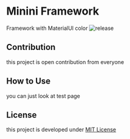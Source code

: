 # Minini Framework

Framework with MaterialUI color  ![release](https://img.shields.io/badge/v-0.2.0-lightgrey.svg)
  
## Contribution
this project is open contribution from everyone  

## How to Use
you can just look at test page
  
## License
this project is developed under [MIT License](https://github.com/dhanyn10/minini/blob/master/LICENSE)